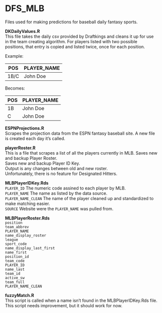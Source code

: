 # DFS_MLB
Files used for making predictions for baseball daily fantasy sports.

**DKDailyValues.R**  
This file takes the daily csv provided by Draftkings and cleans it up for use in the team creating algorithm.  For players listed with two possible positions, that entry is copied and listed twice, once for each position.  

Example:  

| POS  | PLAYER_NAME |
| ------------- | ------------- |
| 1B/C  | John Doe  |  

Becomes:   

| POS  | PLAYER_NAME |
| ------------- | ------------- |
| 1B  | John Doe  |  
| C  | John Doe  |  


**ESPNProjections.R**  
Scrapes the projection data from the ESPN fantasy baseball site.  A new file is created each day it’s called. 

**playerRoster.R**  
  This is a file that scrapes a list of all the players currently in MLB. 
  Saves new and backup Player Roster.  
	Saves new and backup Player ID Key.  
	Output is any changes between old and new roster.  
  Unfortunately, there is no feature for Designated Hitters. 

**MLBPlayerIDKey.Rds**  
  `PLAYER_ID` The numeric code assined to each player by MLB.  
  `PLAYER_NAME` The name as listed by the data source.  
  `PLAYER_NAME_CLEAN` The name of the player cleaned up and standardized to make matching easier.  
  `SOURCE` Website were the `PLAYER_NAME` was pulled from.
  
**MLBPlayerRoster.Rds**  
	`position`  
	`team_abbrev`  
	`PLAYER_NAME`  
	`name_display_roster`  
	`league`  
	`sport_code`  
	`name_display_last_first`  
	`name_first`  
	`position_id`  
	`team_code`  
	`PLAYER_ID`  
	`name_last`  
	`team_id`  
	`active_sw`  
	`team_full`  
	`PLAYER_NAME_CLEAN`  


**fuzzyMatch.R**  
This script is called when a name isn’t found in the MLBPlayerIDKey.Rds file.  This script needs improvement, but it should work for now.   

  


